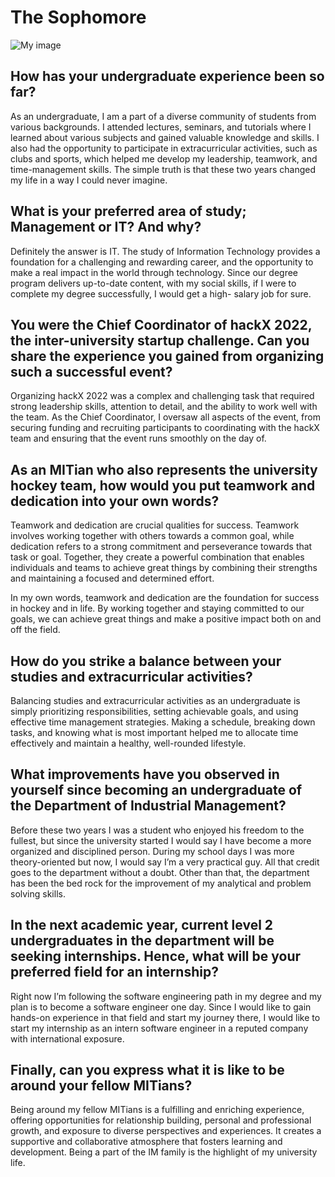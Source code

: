 # The Sophomore

![My image](/images/article/365x4/wsw.png)

## How has your undergraduate experience been so far?

As an undergraduate, I am a part of a diverse community
of students from various backgrounds. I attended lectures,
seminars, and tutorials where I learned about various subjects
and gained valuable knowledge and skills. I also had the
opportunity to participate in extracurricular activities, such as
clubs and sports, which helped me develop my leadership,
teamwork, and time-management skills. The simple truth is that
these two years changed my life in a way I could never imagine.

## What is your preferred area of study; Management or IT? And why?

Definitely the answer is IT. The study of Information
Technology provides a foundation for a challenging and
rewarding career, and the opportunity to make a real impact in
the world through technology. Since our degree program delivers
up-to-date content, with my social skills, if I were to complete my
degree successfully, I would get a high- salary job for sure.

## You were the Chief Coordinator of hackX 2022, the inter-university startup challenge. Can you share the experience you gained from organizing such a successful event?

Organizing hackX 2022 was a complex and challenging task
that required strong leadership skills, attention to detail, and
the ability to work well with the team. As the Chief Coordinator,
I oversaw all aspects of the event, from securing funding and
recruiting participants to coordinating with the hackX team and
ensuring that the event runs smoothly on the day of.

## As an MITian who also represents the university hockey team, how would you put teamwork and dedication into your own words?

Teamwork and dedication are crucial qualities for success.
Teamwork involves working together with others towards a
common goal, while dedication refers to a strong commitment
and perseverance towards that task or goal. Together, they
create a powerful combination that enables individuals and
teams to achieve great things by combining their strengths and
maintaining a focused and determined effort.

In my own words, teamwork and dedication are the
foundation for success in hockey and in life. By working together
and staying committed to our goals, we can achieve great things
and make a positive impact both on and off the field.

## How do you strike a balance between your studies and extracurricular activities?

Balancing studies and extracurricular activities as an
undergraduate is simply prioritizing responsibilities, setting
achievable goals, and using effective time management
strategies. Making a schedule, breaking down tasks, and
knowing what is most important helped me to allocate time
effectively and maintain a healthy, well-rounded lifestyle.

## What improvements have you observed in yourself since becoming an undergraduate of the Department of Industrial Management?

Before these two years I was a student who enjoyed his
freedom to the fullest, but since the university started I would say
I have become a more organized and disciplined person. During
my school days I was more theory-oriented but now, I would say
I’m a very practical guy. All that credit goes to the department
without a doubt. Other than that, the department has been the
bed rock for the improvement of my analytical and problem
solving skills.

## In the next academic year, current level 2 undergraduates in the department will be seeking internships. Hence, what will be your preferred field for an internship?

Right now I’m following the software engineering path in my
degree and my plan is to become a software engineer one day.
Since I would like to gain hands-on experience in that field and
start my journey there, I would like to start my internship as an
intern software engineer in a reputed company with international
exposure.

## Finally, can you express what it is like to be around your fellow MITians?

Being around my fellow MITians is a fulfilling and enriching
experience, offering opportunities for relationship building,
personal and professional growth, and exposure to diverse
perspectives and experiences. It creates a supportive and
collaborative atmosphere that fosters learning and development.
Being a part of the IM family is the highlight of my university life.
